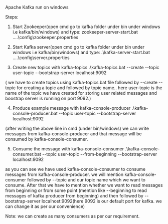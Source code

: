 Apache Kafka run on windows

Steps:
1. Start Zookeeper(open cmd go to kafka folder under bin under windows i.e kafka/bin/windows) and type:
zookeeper-server-start.bat ..\..\config\zookeeper.properties

2. Start Kafka server(open cmd go to kafka folder under bin under windows i.e kafka/bin/windows) and type:
.\kafka-server-start.bat ..\..\config\server.properties

3. Create new topics with kafka-topics
.\kafka-topics.bat --create --topic user-topic --bootstrap-server localhost:9092

( we have to create topics using kafka-topics.bat file followed by --create --topic for creating a topic and followed by topic name..
here user-topic is the name of the topic we have created for storing user related messages and boostrap server is running on port 9092.)


4. Produce example message with kafka-console-producer
.\kafka-console-producer.bat --topic user-topic --bootstrap-server localhost:9092

(after writing the above line in cmd (under bin/windows) we can write messages from kafka-console-producer and that message will be consumed by kafka-console-consumer.


5. Consume the message with kafka-console-consumer
 .\kafka-console-consumer.bat --topic user-topic --from-beginning --bootstrap-server localhost:9092

as you can see we have used kafka-console-consumer to consume messages from kafka-console-producer.
we will mention kafka-console-consumer followed by --topic and our topic name which we want to consume. After that we have to mention whether we want to read messages from beginning or from some point (mention like --beginning to read messages of kafka producer from beginning) and then followed by --bootstrap-server localhost:9092(here 9092 is our default port for kafka. we can change it as per our convenience)

Note: we can create as many consumers as per our requirement.



